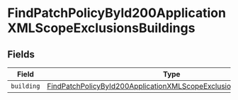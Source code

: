 # FindPatchPolicyById200ApplicationXMLScopeExclusionsBuildings


## Fields

| Field                                                                                                                                                                   | Type                                                                                                                                                                    | Required                                                                                                                                                                | Description                                                                                                                                                             |
| ----------------------------------------------------------------------------------------------------------------------------------------------------------------------- | ----------------------------------------------------------------------------------------------------------------------------------------------------------------------- | ----------------------------------------------------------------------------------------------------------------------------------------------------------------------- | ----------------------------------------------------------------------------------------------------------------------------------------------------------------------- |
| `building`                                                                                                                                                              | [FindPatchPolicyById200ApplicationXMLScopeExclusionsBuildingsBuilding](../../models/operations/findpatchpolicybyid200applicationxmlscopeexclusionsbuildingsbuilding.md) | :heavy_minus_sign:                                                                                                                                                      | N/A                                                                                                                                                                     |